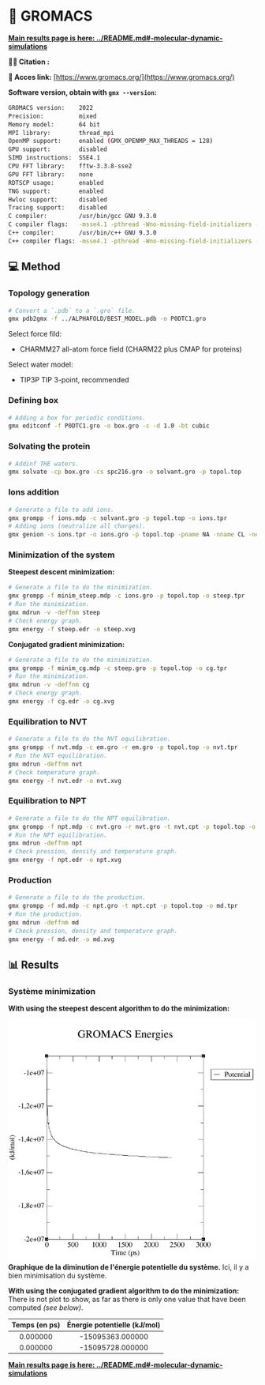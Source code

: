 # 🎥 GROMACS

**[Main results page is here: ../README.md#-molecular-dynamic-simulations](../README.md#-molecular-dynamic-simulations)**

**🕵️‍♂️ Citation :**


**🔗 Acces link:** [https://www.gromacs.org/](https://www.gromacs.org/)

**Software version, obtain with `gmx --version`:**
```bash
GROMACS version:    2022
Precision:          mixed
Memory model:       64 bit
MPI library:        thread_mpi
OpenMP support:     enabled (GMX_OPENMP_MAX_THREADS = 128)
GPU support:        disabled
SIMD instructions:  SSE4.1
CPU FFT library:    fftw-3.3.8-sse2
GPU FFT library:    none
RDTSCP usage:       enabled
TNG support:        enabled
Hwloc support:      disabled
Tracing support:    disabled
C compiler:         /usr/bin/gcc GNU 9.3.0
C compiler flags:   -msse4.1 -pthread -Wno-missing-field-initializers -fexcess-precision=fast -funroll-all-loops -O3 -DNDEBUG
C++ compiler:       /usr/bin/c++ GNU 9.3.0
C++ compiler flags: -msse4.1 -pthread -Wno-missing-field-initializers -fexcess-precision=fast -funroll-all-loops -fopenmp -O3 -DNDEBUG
```

## 💻 Method

### Topology generation

```bash
# Convert a `.pdb` to a `.gro` file.
gmx pdb2gmx -f ../ALPHAFOLD/BEST_MODEL.pdb -o P0DTC1.gro
```

Select force fild:
- CHARMM27 all-atom force field (CHARM22 plus CMAP for proteins)

Select water model:
- TIP3P   TIP 3-point, recommended

### Defining box

```bash
# Adding a box for periodic conditions.
gmx editconf -f P0DTC1.gro -o box.gro -c -d 1.0 -bt cubic
```

### Solvating the protein

```bash
# Addinf THE waters.
gmx solvate -cp box.gro -cs spc216.gro -o solvant.gro -p topol.top
```

### Ions addition

```bash
# Generate a file to add ions.
gmx grompp -f ions.mdp -c solvant.gro -p topol.top -o ions.tpr
# Adding ions (neutralize all charges).
gmx genion -s ions.tpr -o ions.gro -p topol.top -pname NA -nname CL -neutral
```

### Minimization of the system

**Steepest descent minimization:**

```bash
# Generate a file to do the minimization.
gmx grompp -f minim_steep.mdp -c ions.gro -p topol.top -o steep.tpr
# Run the minimization.
gmx mdrun -v -deffnm steep
# Check energy graph.
gmx energy -f steep.edr -o steep.xvg
```

**Conjugated gradient minimization:**

```bash
# Generate a file to do the minimization.
gmx grompp -f minim_cg.mdp -c steep.gro -p topol.top -o cg.tpr
# Run the minimization.
gmx mdrun -v -deffnm cg
# Check energy graph.
gmx energy -f cg.edr -o cg.xvg
```

### Equilibration to NVT

```bash
# Generate a file to do the NVT equilibration.
gmx grompp -f nvt.mdp -c em.gro -r em.gro -p topol.top -o nvt.tpr
# Run the NVT equilibration.
gmx mdrun -deffnm nvt
# Check temperature graph.
gmx energy -f nvt.edr -o nvt.xvg
```

### Equilibration to NPT

```bash
# Generate a file to do the NPT equilibration.
gmx grompp -f npt.mdp -c nvt.gro -r nvt.gro -t nvt.cpt -p topol.top -o npt.tpr
# Run the NPT equilibration.
gmx mdrun -deffnm npt
# Check pression, density and temperature graph.
gmx energy -f npt.edr -o npt.xvg
```

### Production

```bash
# Generate a file to do the production.
gmx grompp -f md.mdp -c npt.gro -t npt.cpt -p topol.top -o md.tpr
# Run the production.
gmx mdrun -deffnm md
# Check pression, density and temperature graph.
gmx energy -f md.edr -o md.xvg
```

## 📊 Results

### Système minimization

**With using the steepest descent algorithm to do the minimization:**

![steep.png](steep.png)
**Graphique de la diminution de l'énergie potentielle du système.** Ici, il y a bien minimisation du système.

**With using the conjugated gradient algorithm to do the minimization:** There is not plot to show, as far as there is only one value that have been computed *(see below)*.

| **Temps (en ps)** | **Énergie potentielle (kJ/mol)** |
| :---------------: | :------------------------------: |
|     0.000000      |         -15095363.000000         |
|     0.000000      |         -15095728.000000         |

**[Main results page is here: ../README.md#-molecular-dynamic-simulations](../README.md#-molecular-dynamic-simulations)**
